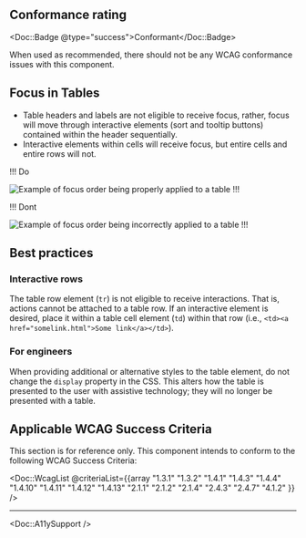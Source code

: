 ## Conformance rating

<!-- Update conformance rating badge with correct status -->
<Doc::Badge @type="success">Conformant</Doc::Badge>

When used as recommended, there should not be any WCAG conformance issues with this component.

## Focus in Tables

- Table headers and labels are not eligible to receive focus, rather, focus will move through interactive elements (sort and tooltip buttons) contained within the header sequentially.
- Interactive elements within cells will receive focus, but entire cells and entire rows will not. 

!!! Do

![Example of focus order being properly applied to a table](/assets/components/table/table-cell-focus-do.png)
!!!

!!! Dont

![Example of focus order being incorrectly applied to a table](/assets/components/table/table-cell-focus-dont.png)
!!!

## Best practices

### Interactive rows

The table row element (`tr`) is not eligible to receive interactions. That is, actions cannot be attached to a table row. If an interactive element is desired, place it within a table cell element (`td`) within that row (i.e., `<td><a href="somelink.html">Some link</a></td>`).

### For engineers

When providing additional or alternative styles to the table element, do not change the `display` property in the CSS. This alters how the table is presented to the user with assistive technology; they will no longer be presented with a table.

## Applicable WCAG Success Criteria

This section is for reference only. This component intends to conform to the following WCAG Success Criteria:

<Doc::WcagList @criteriaList={{array "1.3.1" "1.3.2" "1.4.1" "1.4.3" "1.4.4" "1.4.10" "1.4.11" "1.4.12" "1.4.13" "2.1.1" "2.1.2" "2.1.4" "2.4.3" "2.4.7" "4.1.2" }} />

---

<Doc::A11ySupport />
